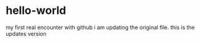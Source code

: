# hello-world
my first real encounter with github
i am updating the original file.
this is the updates version
